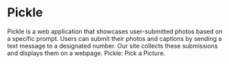 # Pickle
Pickle is a web application that showcases user-submitted photos based on a specific prompt. Users can submit their photos and captions by sending a text message to a designated number. Our site collects these submissions and displays them on a webpage. Pickle: Pick a Picture.
